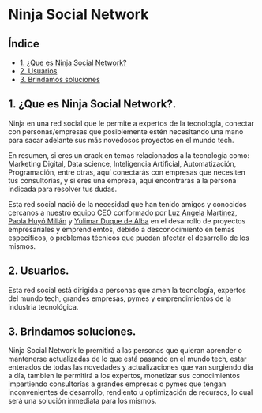 # Ninja Social Network

## Índice

* [1. ¿Que es Ninja Social Network?](#1-que-es-ninja-social-network)
* [2. Usuarios](#2-usuarios)
* [3. Brindamos soluciones](#3-brindamos-soluciones)

## 1. ¿Que es Ninja Social Network?.

Ninja en una red social que le permite a expertos de la tecnología, conectar con personas/empresas que posiblemente estén necesitando una mano para sacar adelante sus más novedosos proyectos en el mundo tech. 

En resumen, si eres un crack en temas relacionados a la tecnología como: Marketing Digital, Data science, Inteligencia Artificial, Automatización, Programación, entre otras, aquí conectarás con empresas que necesiten tus consultorías, y si eres una empresa, aquí encontrarás a la persona indicada para resolver tus dudas.

Esta red social nació de la necesidad que han tenido amigos y conocidos cercanos a nuestro equipo CEO conformado por [Luz Angela Martínez](https://www.linkedin.com/in/luz-%C3%A1ngela-mart%C3%ADnez-m-65a156192/), [Paola Huyó Millán](https://www.linkedin.com/in/angelapaolahuyo/) y [Yulimar Duque de Alba](https://www.linkedin.com/in/yulimarduque/) en el desarrollo de proyectos empresariales y emprendiemtos, debido a desconocimiento en temas específicos, o problemas técnicos que puedan afectar el desarrollo de los mismos.

## 2. Usuarios.

Esta red social está dirigida a personas que amen la tecnología, expertos del mundo tech, grandes empresas, pymes y emprendimientos de la industria tecnológica.

## 3. Brindamos soluciones.

Ninja Social Network le premitirá a las personas que quieran aprender o mantenerse actualizadas de lo que está pasando en el mundo tech, estar enterados de todas las novedades y actualizaciones que van surgiendo día a día, tambien le permitirá a los expertos, monetizar sus conocimientos impartiendo consultorías a grandes empresas o pymes que tengan inconvenientes de desarrollo, rendiento u optimización de recursos, lo cual será una solución inmediata para los mismos.